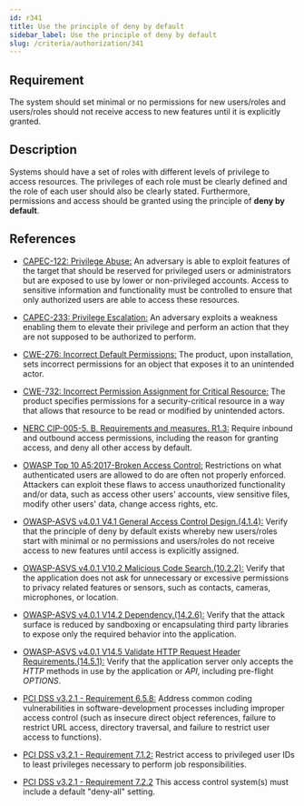 ```yaml
---
id: r341
title: Use the principle of deny by default
sidebar_label: Use the principle of deny by default
slug: /criteria/authorization/341
---
```


## Requirement

The system should set minimal or no permissions
for new users/roles
and users/roles should not receive access
to new features
until it is explicitly granted.

## Description

Systems should have a set of roles
with different levels of privilege
to access resources.
The privileges of each role
must be clearly defined
and the role of each user
should also be clearly stated.
Furthermore,
permissions and access
should be granted using
the principle of **deny by default**.

## References

- [CAPEC-122: Privilege Abuse:](http://capec.mitre.org/data/definitions/122.html)
An adversary is able to exploit features
of the target
that should be reserved
for privileged users or administrators
but are exposed to use by lower
or non-privileged accounts.
Access to sensitive information and functionality
must be controlled
to ensure that only authorized users
are able to access these resources.

- [CAPEC-233: Privilege Escalation:](http://capec.mitre.org/data/definitions/233.html)
An adversary exploits a weakness
enabling them to elevate their privilege
and perform an action
that they are not supposed to be authorized
to perform.

- [CWE-276: Incorrect Default Permissions:](https://cwe.mitre.org/data/definitions/276.html)
The product, upon installation,
sets incorrect permissions for an object
that exposes it
to an unintended actor.

- [CWE-732: Incorrect Permission Assignment for Critical Resource:](https://cwe.mitre.org/data/definitions/732.html)
The product specifies permissions
for a security-critical resource in a way
that allows that resource to be read
or modified by unintended actors.

- [NERC CIP-005-5. B. Requirements and measures. R1.3:](https://www.nerc.com/pa/Stand/Reliability%20Standards/CIP-005-5.pdf)
Require inbound and outbound access permissions,
including the reason for granting access,
and deny all other access by default.

- [OWASP Top 10 A5:2017-Broken Access Control:](https://owasp.org/www-project-top-ten/OWASP_Top_Ten_2017/Top_10-2017_A5-Broken_Access_Control)
Restrictions on what authenticated users
are allowed to do
are often not properly enforced.
Attackers can exploit these flaws
to access unauthorized functionality
and/or data,
such as access other users' accounts,
view sensitive files,
modify other users' data,
change access rights, etc.

- [OWASP-ASVS v4.0.1 V4.1 General Access Control Design.(4.1.4):](https://owasp.org/www-project-application-security-verification-standard/)
Verify that the principle of deny by default
exists whereby new users/roles
start with minimal or no permissions
and users/roles do not receive access
to new features until access
is explicitly assigned.

- [OWASP-ASVS v4.0.1 V10.2 Malicious Code Search.(10.2.2):](https://owasp.org/www-project-application-security-verification-standard/)
Verify that the application does not ask
for unnecessary or excessive permissions
to privacy related features or sensors,
such as contacts, cameras,
microphones, or location.

- [OWASP-ASVS v4.0.1 V14.2 Dependency.(14.2.6):](https://owasp.org/www-project-application-security-verification-standard/)
Verify that the attack surface
is reduced by sandboxing
or encapsulating third party libraries
to expose only the required behavior
into the application.

- [OWASP-ASVS v4.0.1 V14.5 Validate HTTP Request Header Requirements.(14.5.1):](https://owasp.org/www-project-application-security-verification-standard/)
Verify that the application server
only accepts the *HTTP* methods in use
by the application or *API*,
including pre-flight *OPTIONS*.

- [PCI DSS v3.2.1 - Requirement 6.5.8:](https://www.pcisecuritystandards.org/documents/PCI_DSS_v3-2-1.pdf)
Address common coding vulnerabilities
in software-development processes
including improper access control
(such as insecure direct object references,
failure to restrict URL access,
directory traversal,
and failure to restrict user access
to functions).

- [PCI DSS v3.2.1 - Requirement 7.1.2:](https://www.pcisecuritystandards.org/documents/PCI_DSS_v3-2-1.pdf)
Restrict access to privileged user IDs
to least privileges necessary to perform
job responsibilities.

- [PCI DSS v3.2.1 - Requirement 7.2.2](https://www.pcisecuritystandards.org/documents/PCI_DSS_v3-2-1.pdf)
This access control system(s)
must include a default "deny-all" setting.
